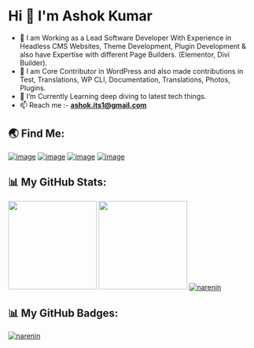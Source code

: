 <h1 align="left">Hi 👋 I'm Ashok Kumar</h1>

- 🌱 I am Working as a Lead Software Developer With Experience in Headless CMS Websites, Theme Development, Plugin Development & also have Expertise with different Page Builders. (Elementor, Divi Builder).
- 🥇 I am Core Contributor in WordPress and also made contributions in Test, Translations, WP CLI, Documentation, Translations, Photos, Plugins.
- 🔭 I’m Currently Learning deep diving to latest tech things.
- 📫 Reach me :-  **ashok.its1@gmail.com**

<h2 align="left">🌏 Find Me:</h2>
<div align="left">
 
[![image](https://img.shields.io/badge/LinkedIn-0077B5?style=for-the-badge&logo=linkedin&logoColor=white)](https://www.linkedin.com/in/ashok-kumar-53958511/)
[![image](https://img.shields.io/badge/-WordPress-blue?style=for-the-badge&logo=wordpress&logoColor=white)](https://profiles.wordpress.org/) 
[![image](https://img.shields.io/badge/Github-black?style=for-the-badge&logo=github&logoColor=white)](https://github.com/ashok1976)
[![image](https://img.shields.io/badge/Gmail-D14836?style=for-the-badge&logo=gmail&logoColor=white)](mailto:ashok.its1@gmail.com)

</div>

<h2 align="left">📊 My GitHub Stats:</h2>

<div align="left">
     <a href="https://github-readme-stats.vercel.app/api/top-langs/?username=ashok1976&theme=aura_dark" target="_blank"><img height="180em" src="https://github-readme-stats.vercel.app/api/top-langs/?username=ashok1976&theme=aura_dark" /></a>
     <a href="https://github-readme-stats.vercel.app/api?username=ashok1976&theme=aura_dark&show_icons=true" target="_blank"><img height="180em" src="https://github-readme-stats.vercel.app/api?username=ashok1976&theme=aura_dark&show_icons=true" /></a>
     <a href="https://github-readme-streak-stats.herokuapp.com/?user=ashok1976&theme=aura_dark&show_icons=true" target="_blank">
      <img align="center" src="https://github-readme-streak-stats.herokuapp.com/?user=ashok1976&theme=aura_dark" alt="narenin" />
     </a>
</div>

<h2 align="left">📊 My GitHub Badges:</h2>
<a align="left" href="https://github-profile-trophy.vercel.app/?username=ashok1976&theme=aura_dark&show_icons=true" target="_blank">
   <img align="center" src="https://github-profile-trophy.vercel.app/?username=ashok1976&theme=aura_dark" alt="narenin" />
</a>
